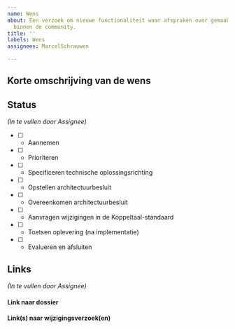 ```yaml
---
name: Wens
about: Een verzoek om nieuwe functionaliteit waar afspraken over gemaakt moeten worden
  binnen de community.
title: ''
labels: Wens
assignees: MarcelSchrauwen

---
```


## Korte omschrijving van de wens
<vul hier je verzoek in>


## Status
_(In te vullen door Assignee)_
- [ ] - Aannemen
- [ ] - Prioriteren
- [ ] - Specificeren technische oplossingsrichting
- [ ] - Opstellen architectuurbesluit
- [ ] - Overeenkomen architectuurbesluit
- [ ] - Aanvragen wijzigingen in de Koppeltaal-standaard
- [ ] - Toetsen oplevering (na implementatie)
- [ ] - Evalueren en afsluiten

## Links
_(In te vullen door Assignee)_
#### Link naar dossier
#### Link(s) naar wijzigingsverzoek(en)
